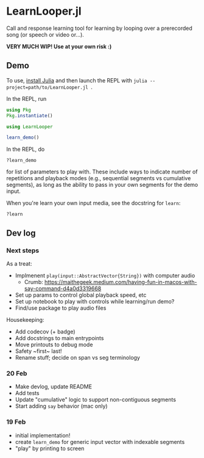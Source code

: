 # LearnLooper.jl

Call and response learning tool for learning by looping over a prerecorded song (or speech or video or...).

**VERY MUCH WIP! Use at your own risk :)**

## Demo

To use, [install Julia](https://julialang.org/downloads/#install_julia) and then launch the REPL with `julia --project=path/to/LearnLooper.jl `. 

In the REPL, run
```julia
using Pkg
Pkg.instantiate()

using LearnLooper

learn_demo()
```
In the REPL, do 
```
?learn_demo
```
for list of parameters to play with. These include ways to indicate number of repetitions and playback modes (e.g., sequential segments vs cumulative segments), as long as the ability to pass in your own segments for the demo input.

When you're learn your own input media, see the docstring for `learn`:
```
?learn
```

## Dev log 

### Next steps
As a treat:
- Implmenent `play(input::AbstractVector{String})` with computer audio 
  - Crumb: https://maithegeek.medium.com/having-fun-in-macos-with-say-command-d4a0d3319668
- Set up params to control global playback speed, etc
- Set up notebook to play with controls while learning/run demo?
- Find/use package to play audio files

Housekeeping:
- Add codecov (+ badge)
- Add docstrings to main entrypoints
- Move printouts to debug mode
- Safety ~first~ last!
- Rename stuff; decide on span vs seg terminology

### 20 Feb
- Make devlog, update README
- Add tests
- Update "cumulative" logic to support non-contiguous segments
- Start adding `say` behavior (mac only)

### 19 Feb
- initial implementation!
- create `learn_demo` for generic input vector with indexable segments
- "play" by printing to screen



